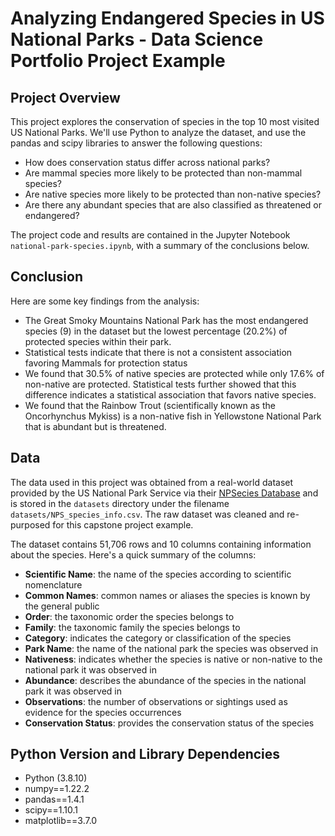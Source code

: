 # Analyzing Endangered Species in US National Parks - Data Science Portfolio Project Example

## Project Overview
This project explores the conservation of species in the top 10 most visited US National Parks. We'll use Python to analyze the dataset, and use the pandas and scipy libraries to answer the following questions:

- How does conservation status differ across national parks?
- Are mammal species more likely to be protected than non-mammal species?
- Are native species more likely to be protected than non-native species?
- Are there any abundant species that are also classified as threatened or endangered?

The project code and results are contained in the Jupyter Notebook `national-park-species.ipynb`, with a summary of the conclusions below.

## Conclusion
Here are some key findings from the analysis: 

- The Great Smoky Mountains National Park has the most endangered species (9) in the dataset but the lowest percentage (20.2%) of protected species within their park. 
- Statistical tests indicate that there is not a consistent association favoring Mammals for protection status
- We found that 30.5% of native species are protected while only 17.6% of non-native are protected. Statistical tests further showed that this difference indicates a statistical association that favors native species.
- We found that the Rainbow Trout (scientifically known as the Oncorhynchus Mykiss) is a non-native fish in Yellowstone National Park that is abundant but is threatened.

## Data
The data used in this project was obtained from a real-world dataset provided by the US National Park Service via their [NPSecies Database](https://irma.nps.gov/NPSpecies/) and is stored in the `datasets` directory under the filename `datasets/NPS_species_info.csv`. The raw dataset was cleaned and re-purposed for this capstone project example.

The dataset contains 51,706 rows and 10 columns containing information about the species. Here's a quick summary of the columns:

- **Scientific Name**: the name of the species according to scientific nomenclature
- **Common Names**: common names or aliases the species is known by the general public
- **Order**: the taxonomic order the species belongs to
- **Family**: the taxonomic family the species belongs to
- **Category**: indicates the category or classification of the species
- **Park Name**: the name of the national park the species was observed in
- **Nativeness**: indicates whether the species is native or non-native to the national park it was observed in
- **Abundance**: describes the abundance of the species in the national park it was observed in
- **Observations**: the number of observations or sightings used as evidence for the species occurrences
- **Conservation Status**: provides the conservation status of the species

## Python Version and Library Dependencies
- Python (3.8.10)
- numpy==1.22.2
- pandas==1.4.1
- scipy==1.10.1
- matplotlib==3.7.0 
